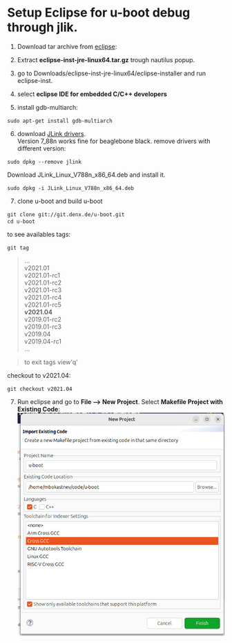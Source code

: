 # Setup Eclipse for u-boot debug through jlik.

1. Download tar archive from [eclipse](https://www.eclipse.org/downloads/):
2. Extract **eclipse-inst-jre-linux64.tar.gz** trough nautilus popup.
3. go to Downloads/eclipse-inst-jre-linux64/eclipse-installer and run eclipse-inst.
4. select **eclipse IDE for embedded C/C++ developers**

5. install gdb-multiarch:
```
sudo apt-get install gdb-multiarch
```
6. download [JLink drivers](https://www.segger.com/downloads/jlink/).  
Version 7_88n works fine for beaglebone black. 
remove drivers with different version:
```
sudo dpkg --remove jlink
```
Download JLink_Linux_V788n_x86_64.deb and install it.
```
sudo dpkg -i JLink_Linux_V788n_x86_64.deb
```
7. clone u-boot and build u-boot
```
git clone git://git.denx.de/u-boot.git
cd u-boot
```

to see availables tags:
```
git tag
```
> ...  
> v2021.01  
> v2021.01-rc1  
> v2021.01-rc2  
> v2021.01-rc3  
> v2021.01-rc4  
> v2021.01-rc5  
> **v2021.04**  
> v2019.01-rc2  
> v2019.01-rc3  
> v2019.04  
> v2019.04-rc1  
> ...

> to exit tags view'q' 

checkout to v2021.04:
```
git checkout v2021.04
```
7. Run eclipse and go to **File --> New Project**. 
Select **Makefile Project with Existing Code**: 
![aclipse_new_prj](./pictures/eclipse_new_prj.jpg)

